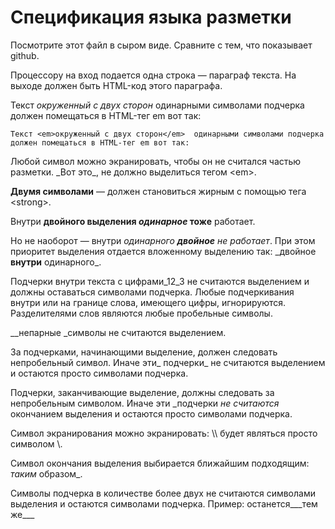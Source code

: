 # Спецификация языка разметки

Посмотрите этот файл в сыром виде. Сравните с тем, что показывает github.

Процессору на вход подается одна строка — параграф текста. 
На выходе должен быть HTML-код этого параграфа.

Текст _окруженный с двух сторон_  одинарными символами подчерка 
должен помещаться в HTML-тег em вот так:

`Текст <em>окруженный с двух сторон</em>  одинарными символами подчерка 
должен помещаться в HTML-тег em вот так:`

Любой символ можно экранировать, чтобы он не считался частью разметки. 
\_Вот это\_, не должно выделиться тегом \<em\>.

__Двумя символами__ — должен становиться жирным с помощью тега \<strong\>.

Внутри __двойного выделения _одинарное_ тоже__ работает.

Но не наоборот — внутри _одинарного __двойное__ не работает_. При этом приоритет выделения отдается вложенному выделению так:
\_двойное __внутри__ одинарного\_.

Подчерки внутри текста c цифрами_12_3 не считаются выделением и должны оставаться символами подчерка. Любые подчеркивания внутри
или на границе слова, имеющего цифры, игнорируются. Разделителями слов являются любые пробельные символы.

__непарные _символы не считаются выделением.

За подчерками, начинающими выделение, должен следовать непробельный символ. Иначе эти_ подчерки_ не считаются выделением 
и остаются просто символами подчерка.

Подчерки, заканчивающие выделение, должны следовать за непробельным символом. Иначе эти _подчерки _не считаются_ окончанием выделения 
и остаются просто символами подчерка.

Символ экранирования можно экранировать: \\\\ будет являться просто символом \\.

Символ окончания выделения выбирается ближайшим подходящим: _таким_ образом_.

Символы подчерка в количестве более двух не считаются символами выделения и остаются символами подчерка. Пример: останется___тем же___




